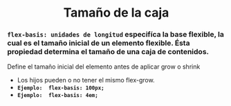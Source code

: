 <div align="center">

#  Tamaño de la caja

</div>


### **``flex-basis: unidades de longitud``** especifíca la base flexible, la cual es el tamaño inicial de un elemento flexible. Ésta propiedad determina el tamaño de una caja de contenidos.  
Define el tamaño inicial del elemento antes de aplicar grow o shrink

- Los hijos pueden o no tener el mismo flex-grow.
- **``Ejemplo:  flex-basis: 100px;``**
- **``Ejemplo:  flex-basis: 4em;``**
